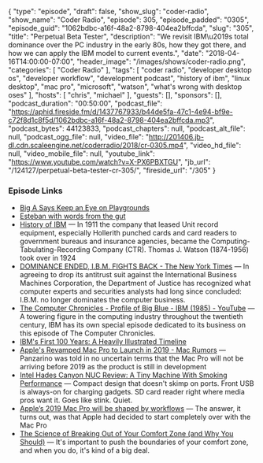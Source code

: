 {
  "type": "episode",
  "draft": false,
  "show_slug": "coder-radio",
  "show_name": "Coder Radio",
  "episode": 305,
  "episode_padded": "0305",
  "episode_guid": "1062bdbc-a16f-48a2-8798-404ea2bffcda",
  "slug": "305",
  "title": "Perpetual Beta Tester",
  "description": "We revisit IBM\u2019s total dominance over the PC industry in the early 80s, how they got there, and how we can apply the IBM model to current events.",
  "date": "2018-04-16T14:00:00-07:00",
  "header_image": "/images/shows/coder-radio.png",
  "categories": [
    "Coder Radio"
  ],
  "tags": [
    "coder radio",
    "developer desktop os",
    "developer workflow",
    "development podcast",
    "history of ibm",
    "linux desktop",
    "mac pro",
    "microsoft",
    "watson",
    "what's wrong with desktop oses"
  ],
  "hosts": [
    "chris",
    "michael"
  ],
  "guests": [],
  "sponsors": [],
  "podcast_duration": "00:50:00",
  "podcast_file": "https://aphid.fireside.fm/d/1437767933/b44de5fa-47c1-4e94-bf9e-c72f8d1c8f5d/1062bdbc-a16f-48a2-8798-404ea2bffcda.mp3",
  "podcast_bytes": 44123833,
  "podcast_chapters": null,
  "podcast_alt_file": null,
  "podcast_ogg_file": null,
  "video_file": "http://201406.jb-dl.cdn.scaleengine.net/coderradio/2018/cr-0305.mp4",
  "video_hd_file": null,
  "video_mobile_file": null,
  "youtube_link": "https://www.youtube.com/watch?v=X-PX6PBXTGU",
  "jb_url": "/124127/perpetual-beta-tester-cr-305/",
  "fireside_url": "/305"
}


### Episode Links

  * [Big A Says Keep an Eye on Playgrounds ](https://pastebin.com/jMf79PSG "Big A Says Keep an Eye on Playgrounds ")
  * [Esteban with words from the gut ](https://pastebin.com/jhsbTar3 "Esteban with words from the gut ")
  * [History of IBM](https://en.wikipedia.org/wiki/History_of_IBM "History of IBM") — In 1911 the company that leased Unit record equipment, especially Hollerith punched cards and card readers to government bureaus and insurance agencies, became the Computing-Tabulating-Recording Company (CTR). Thomas J. Watson (1874-1956) took over in 1924
  * [DOMINANCE ENDED, I.B.M. FIGHTS BACK - The New York Times](https://www.nytimes.com/1982/01/09/business/dominance-ended-ibm-fights-back.html "DOMINANCE ENDED, I.B.M. FIGHTS BACK - The New York Times") — In agreeing to drop its antitrust suit against the International Business Machines Corporation, the Department of Justice has recognized what computer experts and securities analysts had long since concluded: I.B.M. no longer dominates the computer business.
  * [The Computer Chronicles - Profile of Big Blue - IBM (1985) - YouTube](https://www.youtube.com/watch?v=PWRKKbkwgL0 "The Computer Chronicles - Profile of Big Blue - IBM \(1985\) - YouTube") — A towering figure in the computing industry throughout the twentieth century, IBM has its own special episode dedicated to its business on this episode of The Computer Chronicles. 
  * [IBM's First 100 Years: A Heavily Illustrated Timeline](https://www.theatlantic.com/technology/archive/2011/06/ibms-first-100-years-a-heavily-illustrated-timeline/240502/ "IBM's First 100 Years: A Heavily Illustrated Timeline")
  * [Apple's Revamped Mac Pro to Launch in 2019 - Mac Rumors](https://www.macrumors.com/2018/04/05/apples-revamped-mac-pro-to-launch-in-2019/ "Apple's Revamped Mac Pro to Launch in 2019 - Mac Rumors") — Panzarino was told in no uncertain terms that the Mac Pro will not be arriving before 2019 as the product is still in development
  * [Intel Hades Canyon NUC Review: A Tiny Machine With Smoking Performance](https://www.wired.com/review/review-intel-hades-canyon-nuc/ "Intel Hades Canyon NUC Review: A Tiny Machine With Smoking Performance") — Compact design that doesn't skimp on ports. Front USB is always-on for charging gadgets. SD card reader right where media pros want it. Goes like stink. Quiet. 
  * [Apple’s 2019 Mac Pro will be shaped by workflows](https://techcrunch.com/2018/04/05/apples-2019-imac-pro-will-be-shaped-by-workflows/ "Apple’s 2019 Mac Pro will be shaped by workflows") — The answer, it turns out, was that Apple had decided to start completely over with the Mac Pro
  * [The Science of Breaking Out of Your Comfort Zone (and Why You Should)](https://lifehacker.com/the-science-of-breaking-out-of-your-comfort-zone-and-w-656426705 "The Science of Breaking Out of Your Comfort Zone \(and Why You Should\)") — It's important to push the boundaries of your comfort zone, and when you do, it's kind of a big deal. 


